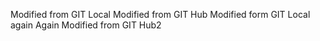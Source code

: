 Modified from GIT Local
Modified from GIT Hub
Modified form GIT Local again
Again Modified from GIT Hub2
